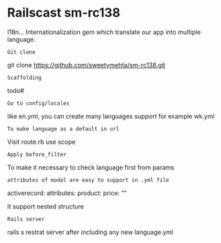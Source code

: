 
Railscast sm-rc138
==================

I18n...
Internationalization gem which translate our app into multiple language.
```
Git clone
```
git clone https://github.com/sweetymehta/sm-rc138.git
```
Scaffolding
```
todo#
```
Go to config/locales
```
like en.yml, you can create many languages support
for example wk.yml
```
To make language as a default in url
```
Visit route.rb
use scope
```
Apply before_filter
```
To make it necessary to check language first from params
```
attributes of model are easy to support in .yml file
```
activerecord:
 attributes:
  product:
   price: ""

It support nested structure
```
Rails server
```
rails s
restrat server after including any new language.yml

```   
